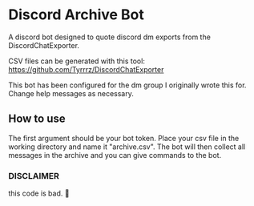 # Discord Archive Bot

A discord bot designed to quote discord dm exports from the DiscordChatExporter.

CSV files can be generated with this tool: https://github.com/Tyrrrz/DiscordChatExporter

This bot has been configured for the dm group I originally wrote this for. Change help messages as necessary.

## How to use
The first argument should be your bot token. Place your csv file in the working directory and name it "archive.csv".
The bot will then collect all messages in the archive and you can give commands to the bot.

### DISCLAIMER
this code is bad. :troll: